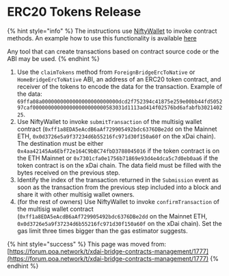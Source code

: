 # ERC20 Tokens Release

{% hint style="info" %}
The instructions use [NiftyWallet](https://chrome.google.com/webstore/detail/nifty-wallet/jbdaocneiiinmjbjlgalhcelgbejmnid) to invoke contract methods. An example how to use this functionality is available [here](https://medium.com/poa-network/nifty-wallet-now-supports-interactions-with-smart-contracts-5e8c43c19e3a)

Any tool that can create transactions based on contract source code or the ABI may be used.
{% endhint %}

1. Use the `claimTokens` method from `ForeignBridgeErcToNative` or `HomeBridgeErcToNative` ABI, an address of an ERC20 token contract, and receiver of the tokens to encode the data for the transaction. Example of the data: `69ffa08a0000000000000000000000000dcd2f752394c41875e259e00bb44fd505297caf000000000000000000000000583031d1113ad414f02576bd6afabfb302140225`.
2. Use NiftyWallet to invoke `submitTransaction` of the multisig wallet contract \(`0xff1a8EDA5eAcdB6aAf729905492bdc6376DBe2dd` on the Mainnet ETH, `0x0d3726e5a9f37234d6b55216fc971d30f150a60f` on the xDai chain\). The destination must be either `0x4aa42145Aa6Ebf72e164C9bBC74fbD3788045016` if the token contract is on the ETH Mainnet or `0x7301cfa0e1756b71869e93d4e4dca5c7d0eb0aa6` if the token contract is on the xDai chain. The data field must be filled with the bytes received on the previous step. 
3. Identify the index of the transaction returned in the `Submission` event as soon as the transaction from the previous step included into a block and share it with other multisig wallet owners.
4. \(for the rest of owners\) Use NiftyWallet  to invoke `confirmTransaction` of the multisig wallet contract \(`0xff1a8EDA5eAcdB6aAf729905492bdc6376DBe2dd` on the Mainnet ETH, `0x0d3726e5a9f37234d6b55216fc971d30f150a60f` on the xDai chain\). Set the gas limit three times bigger than the gas estimator suggests.  

{% hint style="success" %}
This page was moved from: [https://forum.poa.network/t/xdai-bridge-contracts-management/1777](https://forum.poa.network/t/xdai-bridge-contracts-management/1777)
{% endhint %}

